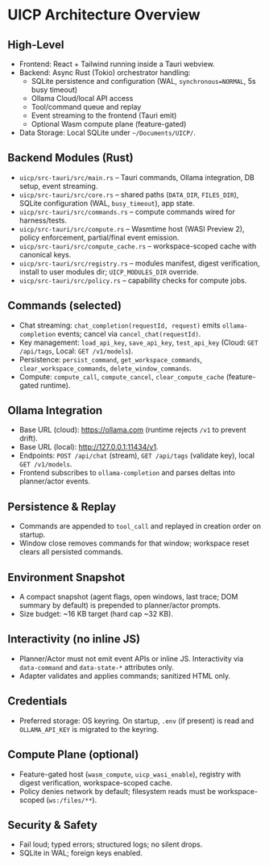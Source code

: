 # UICP Architecture Overview

## High-Level

- Frontend: React + Tailwind running inside a Tauri webview.
- Backend: Async Rust (Tokio) orchestrator handling:
  - SQLite persistence and configuration (WAL, `synchronous=NORMAL`, 5s busy timeout)
  - Ollama Cloud/local API access
  - Tool/command queue and replay
  - Event streaming to the frontend (Tauri emit)
  - Optional Wasm compute plane (feature-gated)
- Data Storage: Local SQLite under `~/Documents/UICP/`.

## Backend Modules (Rust)

- `uicp/src-tauri/src/main.rs` – Tauri commands, Ollama integration, DB setup, event streaming.
- `uicp/src-tauri/src/core.rs` – shared paths (`DATA_DIR`, `FILES_DIR`), SQLite configuration (WAL, `busy_timeout`), app state.
- `uicp/src-tauri/src/commands.rs` – compute commands wired for harness/tests.
- `uicp/src-tauri/src/compute.rs` – Wasmtime host (WASI Preview 2), policy enforcement, partial/final event emission.
- `uicp/src-tauri/src/compute_cache.rs` – workspace-scoped cache with canonical keys.
- `uicp/src-tauri/src/registry.rs` – modules manifest, digest verification, install to user modules dir; `UICP_MODULES_DIR` override.
- `uicp/src-tauri/src/policy.rs` – capability checks for compute jobs.

## Commands (selected)

- Chat streaming: `chat_completion(requestId, request)` emits `ollama-completion` events; cancel via `cancel_chat(requestId)`.
- Key management: `load_api_key`, `save_api_key`, `test_api_key` (Cloud: `GET /api/tags`, Local: `GET /v1/models`).
- Persistence: `persist_command`, `get_workspace_commands`, `clear_workspace_commands`, `delete_window_commands`.
- Compute: `compute_call`, `compute_cancel`, `clear_compute_cache` (feature-gated runtime).

## Ollama Integration

- Base URL (cloud): <https://ollama.com> (runtime rejects `/v1` to prevent drift).
- Base URL (local): <http://127.0.0.1:11434/v1>.
- Endpoints: `POST /api/chat` (stream), `GET /api/tags` (validate key), local `GET /v1/models`.
- Frontend subscribes to `ollama-completion` and parses deltas into planner/actor events.

## Persistence & Replay

- Commands are appended to `tool_call` and replayed in creation order on startup.
- Window close removes commands for that window; workspace reset clears all persisted commands.

## Environment Snapshot

- A compact snapshot (agent flags, open windows, last trace; DOM summary by default) is prepended to planner/actor prompts.
- Size budget: ~16 KB target (hard cap ~32 KB).

## Interactivity (no inline JS)

- Planner/Actor must not emit event APIs or inline JS. Interactivity via `data-command` and `data-state-*` attributes only.
- Adapter validates and applies commands; sanitized HTML only.

## Credentials

- Preferred storage: OS keyring. On startup, `.env` (if present) is read and `OLLAMA_API_KEY` is migrated to the keyring.

## Compute Plane (optional)

- Feature-gated host (`wasm_compute`, `uicp_wasi_enable`), registry with digest verification, workspace-scoped cache.
- Policy denies network by default; filesystem reads must be workspace-scoped (`ws:/files/**`).

## Security & Safety

- Fail loud; typed errors; structured logs; no silent drops.
- SQLite in WAL; foreign keys enabled.
